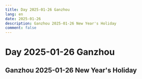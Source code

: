 ```yaml
---
title: Day 2025-01-26 Ganzhou
lang: en
date: 2025-01-26
description: Ganzhou 2025-01-26 New Year's Holiday
comment: false
---
```


# Day 2025-01-26 Ganzhou

## Ganzhou 2025-01-26 New Year's Holiday


